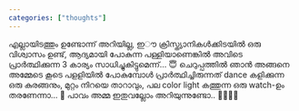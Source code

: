```yaml
---
categories: ["thoughts"]
---
```

എല്ലായിടത്തും ഉണ്ടോന്ന് അറിയില്ല, ഇൗ ക്രിസ്ത്യാനികൾക്കിടയിൽ ഒരു വിശ്വാസം ഉണ്ട്, ആദ്യമായി പോകുന്ന പള്ളിയാണെങ്കിൽ അവിടെ പ്രാർത്ഥിക്കുന്ന 3 കാര്യം സാധിച്ചുകിട്ടുമെന്ന്‌... 😇
ചെറുപ്പത്തിൽ ഞാൻ അങ്ങനെ അമ്മേടെ കൂടെ പളളിയിൽ പോകുമ്പോൾ പ്രാർത്ഥിച്ചിരുന്നത് dance കളിക്കുന്ന ഒരു കുരങ്ങനും, മുറ്റം നിറയെ താറാവും,  പല color light കത്തുന്ന ഒരു watch-ഉം തരണേന്നാ... 🤙
പാവം അമ്മ ഇതുവല്ലോം അറിയുന്നുണ്ടോ.. 🤭💁🏻‍♂️